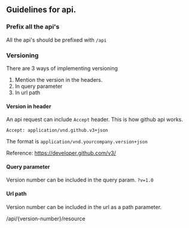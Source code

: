## Guidelines for api.

### Prefix all the api's

All the api's should be prefixed with `/api`

### Versioning

There are 3 ways of implementing versioning

1. Mention the version in the headers.
2. In query parameter
3. In url path

#### Version in header

An api request can include `Accept` header. This is how github api works.

`Accept: application/vnd.github.v3+json`

The format is `application/vnd.yourcompany.version+json`

Reference: https://developer.github.com/v3/

#### Query parameter 

Version number can be included in the query param. `?v=1.0`

#### Url path

Version number can be included in the url as a path parameter.

/api/{version-number}/resource
